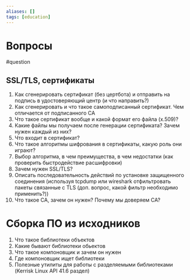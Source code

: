 ```yaml
---
aliases: []
tags: [education]
---
```

# Вопросы
#question 
## SSL/TLS, сертификаты
1. Как сгенерировать сертификат (без цертбота) и отправить на подпись в удостоверяющий центр (и что направить?)
2. Как сгенерировать и что такое самоподписанный сертификат. Чем отличается от подписанного CA
3. Что такое сертификат вообще и какой формат его файла (x.509)?
4. Какие файлы мы получаем после генерации сертификата? Зачем нужен каждый из них?
5. Что входит в сертификат?
6. Что такое алгоритмы шифрования в сертификаты, какую роль они играют?
7. Выбор алгоритма, в чем преимущества, в чем недостатки (как проверить быстродействие расшифровки)
8. Зачем нужен SSL/TLS?
9. Описать последовательность действий по установке защищенного соединения (используя tcpdump или wireshark отфильтровать пакеты связанные с TLS (доп. вопрос, какой фильтр необходимо применить?))
10. Что такое CA, зачем он нужен? Почему мы доверяем CA?

# Сборка ПО из исходников
1. Что такое библиотеки объектов
2. Какие бывают библиотеки обьектов
3. Что такое компоновщик и зачем он нужен
4. Где компоновщик ищет библиотеки
5. Полезные утилиты для работы с разделяемыми библиотеками (Kerrisk Linux API 41.6 раздел)